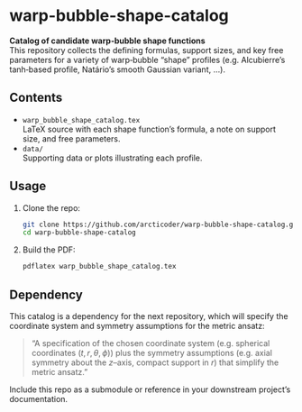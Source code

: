 # warp-bubble-shape-catalog

**Catalog of candidate warp‐bubble shape functions**  
This repository collects the defining formulas, support sizes, and key free parameters for a variety of warp‐bubble “shape” profiles (e.g. Alcubierre’s tanh‐based profile, Natário’s smooth Gaussian variant, …).

## Contents

- `warp_bubble_shape_catalog.tex`  
  LaTeX source with each shape function’s formula, a note on support size, and free parameters.
- `data/`  
  Supporting data or plots illustrating each profile.

## Usage

1. Clone the repo:  
   ```bash
   git clone https://github.com/arcticoder/warp-bubble-shape-catalog.git
   cd warp-bubble-shape-catalog
   ```
2. Build the PDF:  
   ```bash
   pdflatex warp_bubble_shape_catalog.tex
   ```

## Dependency

This catalog is a dependency for the next repository, which will specify the coordinate system and symmetry assumptions for the metric ansatz:

> “A specification of the chosen coordinate system (e.g. spherical coordinates $(t,r,\theta,\phi)$) plus the symmetry assumptions (e.g. axial symmetry about the $z$–axis, compact support in $r$) that simplify the metric ansatz.”

Include this repo as a submodule or reference in your downstream project’s documentation.
